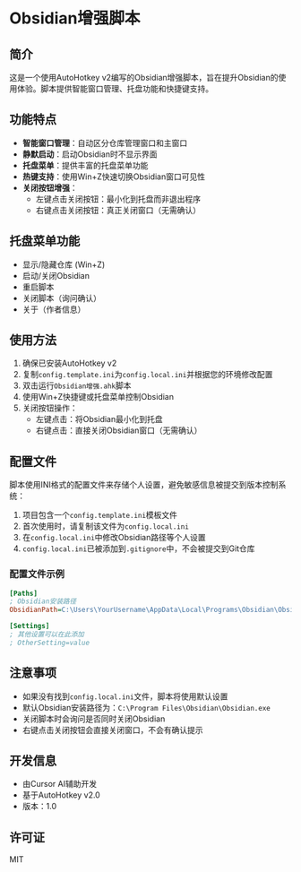 # Obsidian增强脚本

## 简介
这是一个使用AutoHotkey v2编写的Obsidian增强脚本，旨在提升Obsidian的使用体验。脚本提供智能窗口管理、托盘功能和快捷键支持。

## 功能特点
- **智能窗口管理**：自动区分仓库管理窗口和主窗口
- **静默启动**：启动Obsidian时不显示界面
- **托盘菜单**：提供丰富的托盘菜单功能
- **热键支持**：使用Win+Z快速切换Obsidian窗口可见性
- **关闭按钮增强**：
  - 左键点击关闭按钮：最小化到托盘而非退出程序
  - 右键点击关闭按钮：真正关闭窗口（无需确认）

## 托盘菜单功能
- 显示/隐藏仓库 (Win+Z)
- 启动/关闭Obsidian
- 重启脚本
- 关闭脚本（询问确认）
- 关于（作者信息）

## 使用方法
1. 确保已安装AutoHotkey v2
2. 复制`config.template.ini`为`config.local.ini`并根据您的环境修改配置
3. 双击运行`Obsidian增强.ahk`脚本
4. 使用Win+Z快捷键或托盘菜单控制Obsidian
5. 关闭按钮操作：
   - 左键点击：将Obsidian最小化到托盘
   - 右键点击：直接关闭Obsidian窗口（无需确认）

## 配置文件
脚本使用INI格式的配置文件来存储个人设置，避免敏感信息被提交到版本控制系统：

1. 项目包含一个`config.template.ini`模板文件
2. 首次使用时，请复制该文件为`config.local.ini`
3. 在`config.local.ini`中修改Obsidian路径等个人设置
4. `config.local.ini`已被添加到`.gitignore`中，不会被提交到Git仓库

### 配置文件示例
```ini
[Paths]
; Obsidian安装路径
ObsidianPath=C:\Users\YourUsername\AppData\Local\Programs\Obsidian\Obsidian.exe

[Settings]
; 其他设置可以在此添加
; OtherSetting=value
```

## 注意事项
- 如果没有找到`config.local.ini`文件，脚本将使用默认设置
- 默认Obsidian安装路径为：`C:\Program Files\Obsidian\Obsidian.exe`
- 关闭脚本时会询问是否同时关闭Obsidian
- 右键点击关闭按钮会直接关闭窗口，不会有确认提示

## 开发信息
- 由Cursor AI辅助开发
- 基于AutoHotkey v2.0
- 版本：1.0

## 许可证
MIT 